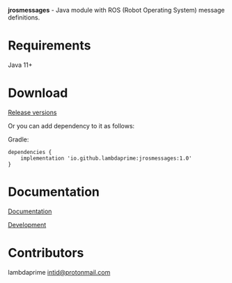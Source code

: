 **jrosmessages** - Java module with ROS (Robot Operating System) message definitions.

# Requirements

Java 11+

# Download

[Release versions](https://github.com/lambdaprime/jrosmessages/releases)

Or you can add dependency to it as follows:

Gradle:

```
dependencies {
    implementation 'io.github.lambdaprime:jrosmessages:1.0'
}
```

# Documentation

[Documentation](http://portal2.atwebpages.com/jrosmessages)

[Development](DEVELOPMENT.md)

# Contributors

lambdaprime <intid@protonmail.com>

